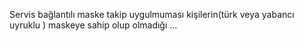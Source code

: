 Servis bağlantılı maske takip uygulmuması kişilerin(türk veya yabancı uyruklu ) maskeye sahip olup olmadığı ...
